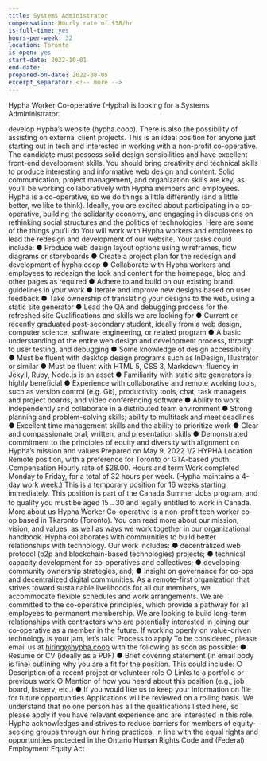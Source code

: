 ```yaml
---
title: Systems Administrator 
compensation: Hourly rate of $38/hr
is-full-time: yes
hours-per-week: 32
location: Toronto
is-open: yes
start-date: 2022-10-01
end-date: 
prepared-on-date: 2022-08-05
excerpt_separator: <!-- more -->
---
```


Hypha Worker Co-operative (Hypha) is looking for a Systems Admininistrator.
<!-- more -->
develop Hypha’s website (hypha.coop). There is also the possibility of assisting on external
client projects. This is an ideal position for anyone just starting out in tech and interested in
working with a non-profit co-operative. The candidate must possess solid design sensibilities
and have excellent front-end development skills. You should bring creativity and technical
skills to produce interesting and informative web design and content. Solid communication,
project management, and organization skills are key, as you’ll be working collaboratively with
Hypha members and employees.
Hypha is a co-operative, so we do things a little differently (and a little better, we like to think).
Ideally, you are excited about participating in a co-operative, building the solidarity economy,
and engaging in discussions on rethinking social structures and the politics of technologies.
Here are some of the things you’ll do
You will work with Hypha workers and employees to lead the redesign and development of
our website. Your tasks could include:
● Produce web design layout options using wireframes, flow diagrams or storyboards
● Create a project plan for the redesign and development of hypha.coop
● Collaborate with Hypha workers and employees to redesign the look and content for
the homepage, blog and other pages as required
● Adhere to and build on our existing brand guidelines in your work
● Iterate and improve new designs based on user feedback
● Take ownership of translating your designs to the web, using a static site generator
● Lead the QA and debugging process for the refreshed site
Qualifications and skills we are looking for
● Current or recently graduated post-secondary student, ideally from a web design,
computer science, software engineering, or related program
● A basic understanding of the entire web design and development process, through to
user testing, and debugging
● Some knowledge of design accessibility
● Must be fluent with desktop design programs such as InDesign, Illustrator or similar
● Must be fluent with HTML 5, CSS 3, Markdown; fluency in Jekyll, Ruby, Node.js is an
asset
● Familiarity with static site generators is highly beneficial
● Experience with collaborative and remote working tools, such as version control (e.g.
Git), productivity tools, chat, task managers and project boards, and video
conferencing software
● Ability to work independently and collaborate in a distributed team environment
● Strong planning and problem-solving skills; ability to multitask and meet deadlines
● Excellent time management skills and the ability to prioritize work
● Clear and compassionate oral, written, and presentation skills
● Demonstrated commitment to the principles of equity and diversity with alignment on
Hypha’s mission and values
Prepared on May 9, 2022 1/2
HYPHA
Location
Remote position, with a preference for Toronto or GTA-based youth.
Compensation
Hourly rate of $28.00.
Hours and term
Work completed Monday to Friday, for a total of 32 hours per week. (Hypha maintains a 4-day
work week.) This is a temporary position for 16 weeks starting immediately. This position is
part of the Canada Summer Jobs program, and to qualify you must be aged 15﹘30 and legally
entitled to work in Canada.
More about us
Hypha Worker Co-operative is a non-profit tech worker co-op based in Tkaronto (Toronto).
You can read more about our mission, vision, and values, as well as ways we work together in
our organizational handbook. Hypha collaborates with communities to build better
relationships with technology. Our work includes:
● decentralized web protocol (p2p and blockchain-based technologies) projects;
● technical capacity development for co-operatives and collectives;
● developing community ownership strategies, and;
● insight on governance for co-ops and decentralized digital communities.
As a remote-first organization that strives toward sustainable livelihoods for all our members,
we accommodate flexible schedules and work arrangements. We are committed to the
co-operative principles, which provide a pathway for all employees to permanent
membership. We are looking to build long-term relationships with contractors who are
potentially interested in joining our co-operative as a member in the future. If working openly
on value-driven technology is your jam, let’s talk!
Process to apply
To be considered, please email us at hiring@hypha.coop with the following as soon as
possible:
● Resume or CV (ideally as a PDF)
● Brief covering statement (in email body is fine) outlining why you are a fit for the
position. This could include:
○ Description of a recent project or volunteer role
○ Links to a portfolio or previous work
○ Mention of how you heard about this position (e.g., job board, listserv, etc.)
● If you would like us to keep your information on file for future opportunities
Applications will be reviewed on a rolling basis. We understand that no one person has all the
qualifications listed here, so please apply if you have relevant experience and are interested
in this role.
Hypha acknowledges and strives to reduce barriers for members of equity-seeking groups
through our hiring practices, in line with the equal rights and opportunities protected in the
Ontario Human Rights Code and (Federal) Employment Equity Act